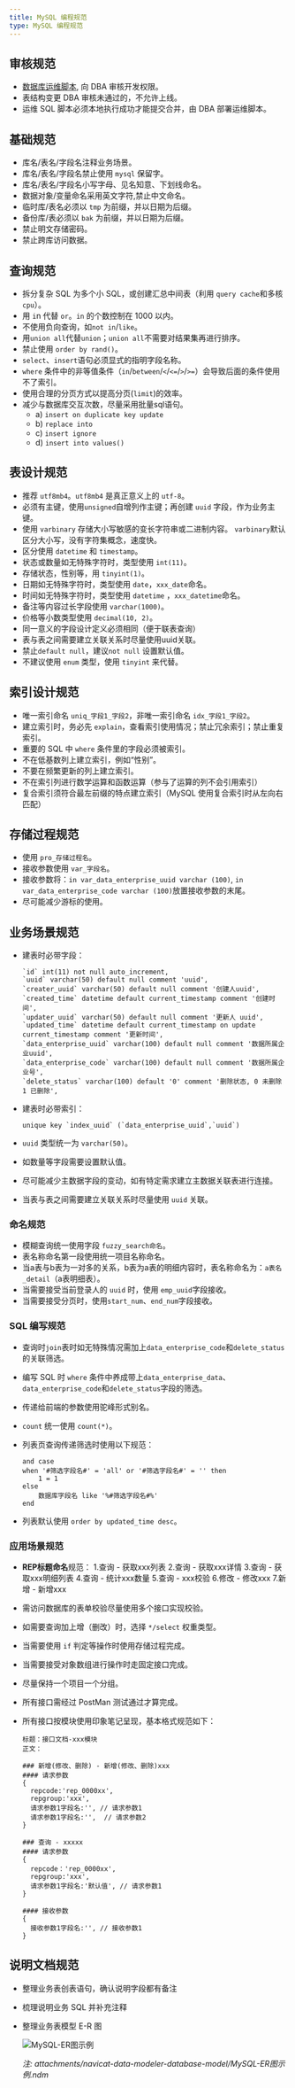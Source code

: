 ```yaml
---
title: MySQL 编程规范
type: MySQL 编程规范
---
```


## 审核规范

- [数据库运维脚本](http://gitlab.ibi.ren/shengyiplus/syp-model-scripts), 向 DBA 审核开发权限。
- 表结构变更 DBA 审核未通过的，不允许上线。
- 运维 SQL 脚本必须本地执行成功才能提交合并，由 DBA 部署运维脚本。

## 基础规范

- 库名/表名/字段名注释业务场景。
- 库名/表名/字段名禁止使用 `mysql` 保留字。 
- 库名/表名/字段名小写字母、见名知意、下划线命名。
- 数据对象/变量命名采用英文字符,禁止中文命名。
- 临时库/表名必须以 `tmp` 为前缀，并以日期为后缀。
- 备份库/表必须以 `bak` 为前缀，并以日期为后缀。
- 禁止明文存储密码。 
- 禁止跨库访问数据。

## 查询规范

- 拆分复杂 SQL 为多个小 SQL，或创建汇总中间表（利用 `query cache`和多核 `cpu`）。
- 用 `i`n 代替 `or`。`in` 的个数控制在 1000 以内。
- 不使用负向查询，如`not in`/`like`。
- 用`union all`代替`union`；`union all`不需要对结果集再进行排序。
- 禁止使用 `order by rand()`。 
- `select`、`insert`语句必须显式的指明字段名称。
- `where` 条件中的非等值条件（`in`/`between`/`<`/`<=`/`>`/`>=`）会导致后面的条件使用不了索引。
- 使用合理的分页方式以提高分页(`limit`)的效率。
- 减少与数据库交互次数，尽量采用批量sql语句。 
    - a) `insert on duplicate key update`
    - b) `replace into`
    - c) `insert ignore`
    - d) `insert into values() `

## 表设计规范

- 推荐 `utf8mb4`。`utf8mb4` 是真正意义上的 `utf-8`。
- 必须有主键，使用`unsigned`自增列作主键；再创建 `uuid` 字段，作为业务主键。
- 使用 `varbinary` 存储大小写敏感的变长字符串或二进制内容。 `varbinary`默认区分大小写，没有字符集概念，速度快。
- 区分使用 `datetime` 和 `timestamp`。  
- 状态或数量如无特殊字符时，类型使用 `int(11)`。
- 存储状态，性别等，用 `tinyint(1)`。
- 日期如无特殊字符时，类型使用 `date`，`xxx_date`命名。
- 时间如无特殊字符时，类型使用 `datetime` ，`xxx_datetime`命名。
- 备注等内容过长字段使用 `varchar(1000)`。
- 价格等小数类型使用 `decimal(10, 2)`。
- 同一意义的字段设计定义必须相同（便于联表查询）
- 表与表之间需要建立关联关系时尽量使用uuid关联。
- 禁止`default null`，建议`not null` 设置默认值。
- 不建议使用 `enum` 类型，使用 `tinyint` 来代替。

## 索引设计规范

- 唯一索引命名 `uniq_字段1_字段2`，非唯一索引命名 `idx_字段1_字段2`。
- 建立索引时，务必先 `explain`，查看索引使用情况；禁止冗余索引；禁止重复索引。
- 重要的 SQL 中 `where` 条件里的字段必须被索引。
- 不在低基数列上建立索引，例如“性别”。
- 不要在频繁更新的列上建立索引。
- 不在索引列进行数学运算和函数运算（参与了运算的列不会引用索引）
- 复合索引须符合最左前缀的特点建立索引（MySQL 使用复合索引时从左向右匹配）

## 存储过程规范

- 使用 `pro_存储过程名`。
- 接收参数使用 `var_字段名`。
- 接收参数将：`in var_data_enterprise_uuid varchar (100)`, `in var_data_enterprise_code varchar (100)`放置接收参数的末尾。
- 尽可能减少游标的使用。

## 业务场景规范

- 建表时必带字段：

  ```
  `id` int(11) not null auto_increment,
  `uuid` varchar(50) default null comment 'uuid',
  `creater_uuid` varchar(50) default null comment '创建人uuid',
  `created_time` datetime default current_timestamp comment '创建时间',
  `updater_uuid` varchar(50) default null comment '更新人 uuid',
  `updated_time` datetime default current_timestamp on update current_timestamp comment '更新时间',
  `data_enterprise_uuid` varchar(100) default null comment '数据所属企业uuid',
  `data_enterprise_code` varchar(100) default null comment '数据所属企业号',
  `delete_status` varchar(100) default '0' comment '删除状态, 0 未删除 1 已删除',
  ```

- 建表时必带索引：

  ```
  unique key `index_uuid` (`data_enterprise_uuid`,`uuid`)
  ```

- `uuid` 类型统一为 `varchar(50)`。
- 如数量等字段需要设置默认值。
- 尽可能减少主数据字段的变动，如有特定需求建立主数据关联表进行连接。
- 当表与表之间需要建立关联关系时尽量使用 `uuid` 关联。

### 命名规范

- 模糊查询统一使用字段 `fuzzy_search命名`。
- 表名称命名第一段使用统一项目名称命名。
- 当a表与b表为一对多的关系，b表为a表的明细内容时，表名称命名为：`a表名_detail`（a表明细表）。
- 当需要接受当前登录人的 `uuid` 时，使用 `emp_uuid`字段接收。
- 当需要接受分页时，使用`start_num`、`end_num`字段接收。

### SQL 编写规范

- 查询时`join`表时如无特殊情况需加上`data_enterprise_code`和`delete_status`的关联筛选。
- 编写 SQL 时 `where` 条件中养成带上`data_enterprise_data`、`data_enterprise_code`和`delete_status`字段的筛选。
- 传递给前端的参数使用驼峰形式别名。
- `count` 统一使用 `count(*)`。
- 列表页查询传递筛选时使用以下规范：

  ```
  and case
  when '#筛选字段名#' = 'all' or '#筛选字段名#' = '' then
      1 = 1
  else
      数据库字段名 like '%#筛选字段名#%'
  end
  ```

- 列表默认使用 `order by updated_time desc`。

### 应用场景规范

- **REP标题命名**规范：
    1.查询 - 获取xxx列表
    2.查询 - 获取xxx详情
    3.查询 - 获取xxx明细列表
    4.查询 - 统计xxx数量
    5.查询 - xxx校验
    6.修改 - 修改xxx
    7.新增 - 新增xxx

- 需访问数据库的表单校验尽量使用多个接口实现校验。
- 如需要查询加上增（删改）时，选择 `*/select` 权重类型。
- 当需要使用 `if` 判定等操作时使用存储过程完成。
- 当需要接受对象数组进行操作时走固定接口完成。
- 尽量保持一个项目一个分组。
- 所有接口需经过 PostMan 测试通过才算完成。
- 所有接口按模块使用印象笔记呈现，基本格式规范如下：

  ```
  标题：接口文档-xxx模块
  正文：

  ### 新增(修改、删除) - 新增(修改、删除)xxx
  #### 请求参数
  {
    repcode:'rep_0000xx',
    repgroup:'xxx',
    请求参数1字段名:'', // 请求参数1
    请求参数1字段名:'',  // 请求参数2
  }

  ### 查询 - xxxxx
  #### 请求参数
  {
    repcode：'rep_0000xx',
    repgroup:'xxx',
    请求参数1字段名:'默认值', // 请求参数1
  }

  #### 接收参数
  {
    接收参数1字段名:'', // 接收参数1
  }
  ```

## 说明文档规范

- 整理业务表创表语句，确认说明字段都有备注
- 梳理说明业务 SQL 并补充注释
- 整理业务表模型 E-R 图

  ![MySQL-ER图示例](/images/MySQL-ER图示例.png)

  *注: attachments/navicat-data-modeler-database-model/MySQL-ER图示例.ndm*
